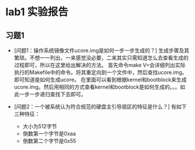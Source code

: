 # lab1 实验报告
## 习题1
* [问题1：操作系统镜像文件ucore.img是如何一步一步生成的？]
生成步骤及其繁琐。不想一一列出，一来感觉没必要，二来其实只需知道怎么去查看生成的过程即可，所以在这里给出解决的方法。
首先命令make V=会详细列出实际执行的Makefile中的命令。将其重定向到一个文件中，然后查找ucore.img。即可知道是如何生成ucore。
在里面可以看到根据kernel和bootblock来生成ucore.img。然后用相同的方式查看kernel和bootblock是如何生成的。。。如此一步一步递归查找下去即可。

* [问题2：一个被系统认为符合规范的硬盘主引导扇区的特征是什么？]
有如下三种特征：
    + 大小为512字节
    + 倒数第一个字节是0xaa
    + 倒数第二个字节是0x55
